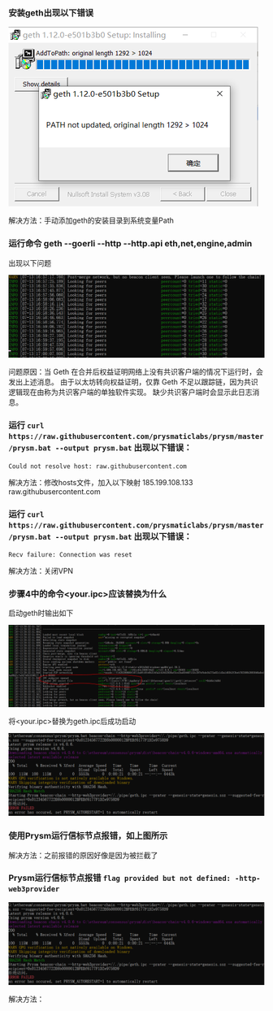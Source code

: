 ### 安装geth出现以下错误

<img src="./img/安装geth错误.PNG">

解决方法：手动添加geth的安装目录到系统变量Path

### 运行命令 geth --goerli --http --http.api eth,net,engine,admin 
出现以下问题

<img src="./img/运行geth问题1.PNG">

问题原因：当 Geth 在合并后权益证明网络上没有共识客户端的情况下运行时，会发出上述消息。 由于以太坊转向权益证明，仅靠 Geth 不足以跟踪链，因为共识逻辑现在由称为共识客户端的单独软件实现。 缺少共识客户端时会显示此日志消息。

###  运行 `curl https://raw.githubusercontent.com/prysmaticlabs/prysm/master/prysm.bat --output prysm.bat` 出现以下错误：

    Could not resolve host: raw.githubusercontent.com

解决方法：修改hosts文件，加入以下映射
185.199.108.133 raw.githubusercontent.com

### 运行 `curl https://raw.githubusercontent.com/prysmaticlabs/prysm/master/prysm.bat --output prysm.bat` 出现以下错误：

    Recv failure: Connection was reset

解决方法：关闭VPN

### 步骤4中的命令<your.ipc>应该替换为什么
启动geth时输出如下

<img src="./img/geth启动输出.PNG">

将<your.ipc>替换为geth.ipc后成功启动

<img src="./img/使用Prysm运行信标节点报错1.PNG">

### 使用Prysm运行信标节点报错，如上图所示
解决方法：之前报错的原因好像是因为被拦截了

### Prysm运行信标节点报错 `flag provided but not defined: -http-web3provider`

<img src="./img/使用Prysm运行信标节点报错1.PNG">

解决方法：





















